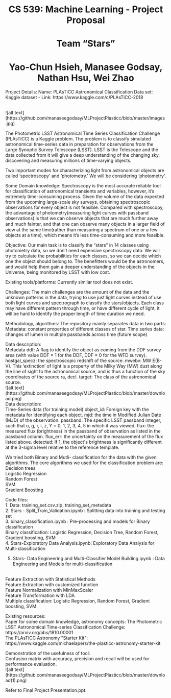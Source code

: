 <center>
  
 # CS 539: Machine Learning - Project Proposal
 # Team “Stars”
 # Yao-Chun Hsieh, Manasee Godsay, Nathan Hsu, Wei Zhao
 
</center>

<p>
 Project Details:
 Name: PLAsTiCC Astronomical Classification
 Data set: Kaggle dataset - Link: https://www.kaggle.com/c/PLAsTiCC-2018 
</p>
<br>
![alt text](https://github.com/manaseegodsay/MLProjectPlasticc/blob/master/images.jpg)
<p>
 The Photometric LSST Astronomical Time Series Classification Challenge (PLAsTiCC) is a Kaggle problem. The problem is to classify simulated astronomical time-series data in preparation for observations from the Large Synoptic Survey Telescope (LSST). LSST is the Telescope and the data collected from it will give a deep understanding of the changing sky, discovering and measuring millions of time-varying objects.
<p>
 Two important modes for characterizing light from astronomical objects are called ‘spectroscopy’ and ‘photometry.’ We will be considering ‘photometry’.
</p>
<p>
 Some Domain knowledge:
 Spectroscopy is the most accurate reliable tool for classification of astronomical transients and variables, however, it’s extremely time-consuming process. Given the volume of the data expected from the upcoming large-scale sky surveys, obtaining spectroscopic observations for every object is not feasible. 
Compared with spectroscopy, the advantage of photometry(measuring light curves with passband observations) is that we can observe objects that are much further away and much fainter, and that one can observe many objects in a larger ﬁeld of view at the same time(rather than measuring a spectrum of one or a few objects at a time), which means it’s less time-consuming and more feasible.
</p>
<p>
 Objective: 
 Our main task is to classify the “stars” in 14 classes using photometry data, so we don’t need expensive spectroscopy data. We will try to calculate the probabilities for each classes, so we can decide which one the object should belong to.
 The benefitters would be the astronomers, and would help them gain a deeper understanding of the objects in the Universe, being monitored by LSST with low cost.
</p>
<p>
 Existing tools/platforms:
 Currently similar tool does not exist. 
</p><p>
 Challenges: 
 The main challenges are the amount of the data and the unknown patterns in the data, trying to use just light curves instead of use both light curves and spectrograph to classify the stars/objects. Each class may have different pattern through time, or have different cycle of light, it will be hard to identify the proper length of time duration we need.
</p>
<p>
 Methodology, algorithms:
 The repository mainly separates data in two parts:
 Metadata: constant properties of different classes of star.
 Time series data: changes of lumen in multiple passbands across time (future scope)
  
</p> 
<p>
 Data description: 
  <br>
 Metadata
 ddf: A flag to identify the object as coming from the DDF survey area (with value DDF = 1 for the DDF, DDF = 0 for the WFD survey). 
 hostgal_specz: the spectroscopic redshift of the source. 
 mwebv: MW E(B-V). This ‘extinction’ of light is a property of the Milky Way (MW) dust along the line of sight to the astronomical source, and is thus a function of the sky coordinates of the source ra, decl. 
 target: The class of the astronomical source.
 <br>
 ![alt text](https://github.com/manaseegodsay/MLProjectPlasticc/blob/master/download.png)
 <br>
 Data description: 
 <br>
 Time-Series data (for training model)
 object_id: Foreign key with the metadata for identifying each object. 
 mjd: the time in Modified Julian Date (MJD) of the observation. 
 passband: The specific LSST passband integer, such that u, g, r, i, z, Y = 0, 1, 2, 3, 4, 5 in which it was viewed. 
 flux: the measured flux (brightness) in the passband of observation as listed in the passband column. 
 flux_err: the uncertainty on the measurement of the flux listed above. 
 detected: If 1, the object's brightness is significantly different at the 3-sigma level relative to the reference template.   
</p>
<p>
  We tried both Binary and Mutli- classification for the data with the given algorithms.
 The core algorithms we used for the classification problem are: 
 <br> 
 Decision trees
 <br>
 Logistic Regression 
 <br>
Random Forest 
  <br>
SVM
  <br>
Gradient Boosting
</p>
<p>Code files:
<br>
1. Data: training_set.csv.zip, training_set_metadata
<br>
2. Stars - Split_Train_Validation.ipynb : Splitting data into training and testing set
<br>
3. binary_classification.ipynb : Pre-processing and models for Binary classification
<br>
Binary classification: Logistic Regression, Decision Tree, Random Forest, Gradient boosting, SVM
<br>
4. Stars-Exploratory Data Analysis.ipynb: Exploratory Data Analysis for Multi-classification
<br>

5. Stars- Data Engineering and Multi-Classifier Model Building.ipynb : Data Engineering and Models for multi-classification
<br>
Feature Extraction with Statistical Methods 
<br>
Feature Extraction with customized function
<br>
Feature Normalization with MinMaxScaler 
<br>
Feature Transformation with LDA
<br>
Multiple classification: Logistic Regression,
Random Forest,
Gradient boosting,
SVM
<br>
</p>
<p>
Existing resources: 
<br>
Paper for some domain knowledge, astronomy concepts: The Photometric LSST Astronomical Time-series Classification 
Challenge: https://arxiv.org/abs/1810.00001 
<br>
The PLAsTiCC Astronomy "Starter Kit": https://www.kaggle.com/michaelapers/the-plasticc-astronomy-starter-kit
</p>
<p>
 Demonstration of the usefulness of tool: 
 <br>
 Confusion matrix with accuracy, precision and recall will be used for performance evaluation.
 <br>
 ![alt text](https://github.com/manaseegodsay/MLProjectPlasticc/blob/master/download(1).png)
</p>

Refer to Final Project Presentation.ppt.
